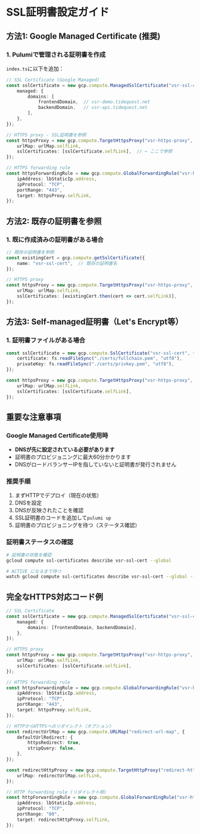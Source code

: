 # SSL証明書設定ガイド

## 方法1: Google Managed Certificate (推奨)

### 1. Pulumiで管理される証明書を作成
`index.ts`に以下を追加：

```typescript
// SSL Certificate (Google Managed)
const sslCertificate = new gcp.compute.ManagedSslCertificate("vsr-ssl-cert", {
    managed: {
        domains: [
            frontendDomain,  // vsr-demo.tidequest.net
            backendDomain,   // vsr-api.tidequest.net
        ],
    },
});

// HTTPS proxy - SSL証明書を参照
const httpsProxy = new gcp.compute.TargetHttpsProxy("vsr-https-proxy", {
    urlMap: urlMap.selfLink,
    sslCertificates: [sslCertificate.selfLink],  // ← ここで参照
});

// HTTPS forwarding rule
const httpsForwardingRule = new gcp.compute.GlobalForwardingRule("vsr-https-forwarding-rule", {
    ipAddress: lbStaticIp.address,
    ipProtocol: "TCP",
    portRange: "443",
    target: httpsProxy.selfLink,
});
```

## 方法2: 既存の証明書を参照

### 1. 既に作成済みの証明書がある場合
```typescript
// 既存の証明書を参照
const existingCert = gcp.compute.getSslCertificate({
    name: "vsr-ssl-cert",  // 既存の証明書名
});

// HTTPS proxy
const httpsProxy = new gcp.compute.TargetHttpsProxy("vsr-https-proxy", {
    urlMap: urlMap.selfLink,
    sslCertificates: [existingCert.then(cert => cert.selfLink)],
});
```

## 方法3: Self-managed証明書（Let's Encrypt等）

### 1. 証明書ファイルがある場合
```typescript
const sslCertificate = new gcp.compute.SslCertificate("vsr-ssl-cert", {
    certificate: fs.readFileSync("./certs/fullchain.pem", "utf8"),
    privateKey: fs.readFileSync("./certs/privkey.pem", "utf8"),
});

const httpsProxy = new gcp.compute.TargetHttpsProxy("vsr-https-proxy", {
    urlMap: urlMap.selfLink,
    sslCertificates: [sslCertificate.selfLink],
});
```

## 重要な注意事項

### Google Managed Certificate使用時
- **DNSが先に設定されている必要があります**
- 証明書のプロビジョニングに最大60分かかります
- DNSがロードバランサーIPを指していないと証明書が発行されません

### 推奨手順
1. まずHTTPでデプロイ（現在の状態）
2. DNSを設定
3. DNSが反映されたことを確認
4. SSL証明書のコードを追加して`pulumi up`
5. 証明書のプロビジョニングを待つ（ステータス確認）

### 証明書ステータスの確認
```bash
# 証明書の状態を確認
gcloud compute ssl-certificates describe vsr-ssl-cert --global

# ACTIVE になるまで待つ
watch gcloud compute ssl-certificates describe vsr-ssl-cert --global --format="get(managed.status)"
```

## 完全なHTTPS対応コード例

```typescript
// SSL Certificate
const sslCertificate = new gcp.compute.ManagedSslCertificate("vsr-ssl-cert", {
    managed: {
        domains: [frontendDomain, backendDomain],
    },
});

// HTTPS proxy
const httpsProxy = new gcp.compute.TargetHttpsProxy("vsr-https-proxy", {
    urlMap: urlMap.selfLink,
    sslCertificates: [sslCertificate.selfLink],
});

// HTTPS forwarding rule
const httpsForwardingRule = new gcp.compute.GlobalForwardingRule("vsr-https-forwarding-rule", {
    ipAddress: lbStaticIp.address,
    ipProtocol: "TCP",
    portRange: "443",
    target: httpsProxy.selfLink,
});

// HTTPからHTTPSへのリダイレクト（オプション）
const redirectUrlMap = new gcp.compute.URLMap("redirect-url-map", {
    defaultUrlRedirect: {
        httpsRedirect: true,
        stripQuery: false,
    },
});

const redirectHttpProxy = new gcp.compute.TargetHttpProxy("redirect-http-proxy", {
    urlMap: redirectUrlMap.selfLink,
});

// HTTP forwarding rule (リダイレクト用)
const httpForwardingRule = new gcp.compute.GlobalForwardingRule("vsr-http-forwarding-rule", {
    ipAddress: lbStaticIp.address,
    ipProtocol: "TCP",
    portRange: "80",
    target: redirectHttpProxy.selfLink,
});
```
